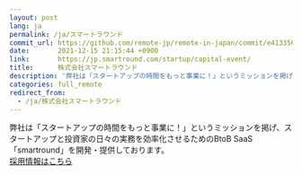 ```yaml
---
layout: post
lang: ja
permalink: /ja/スマートラウンド
commit_url: https://github.com/remote-jp/remote-in-japan/commit/e4133568a5b62e123ac393033f849ef56d58320e
date:       2021-12-15 21:15:44 +0900
link:       https://jp.smartround.com/startup/capital-event/
title:      株式会社スマートラウンド
description: '弊社は「スタートアップの時間をもっと事業に！」というミッションを掲げ、スタートアップと投資家の日々の実務を効率化させるためのBtoB SaaS「smartround」を開発・提供しております。 採用情報はこちら'
categories: full_remote
redirect_from:
  - /ja/株式会社スマートラウンド
---
```


<p>弊社は「スタートアップの時間をもっと事業に！」というミッションを掲げ、スタートアップと投資家の日々の実務を効率化させるためのBtoB SaaS「smartround」を開発・提供しております。<br /><a href="https://www.wantedly.com/companies/company_4346433/projects">採用情報はこちら</a></p>

